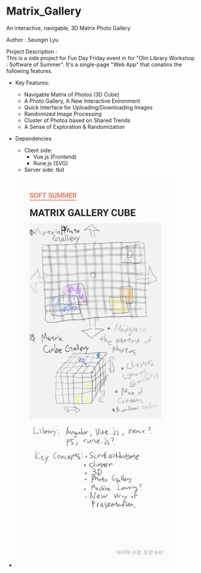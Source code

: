 # Matrix_Gallery
An interactive, navigable, 3D Matrix Photo Gallery

Author : Seungin Lyu

Project Description : <br>
This is a side project for Fun Day Friday event in for "Olin Library Workshop : Software of Summer". It's a single-page "Web App" that conatins the following features.

* Key Features:
  * Navigable Matrix of Photos (3D Cube)
  * A Photo Gallery, A New Interactive Enironment
  * Quick Interface for Uploading/Downloading Images
  * Randomized Image Processing
  * Cluster of Photos based on Shared Trends
  * A Sense of Exploration & Randomization

* Dependencies
  * Client side:
    * Vue.js (Frontend)
    * Rune.js (SVG)
  * Server side: tbd

* ![Basic Idea](./assets/img/idea.jpg)

